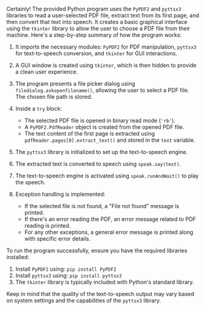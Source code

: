 Certainly! The provided Python program uses the `PyPDF2` and `pyttsx3` libraries to read a user-selected PDF file, extract text from its first page, and then convert that text into speech. It creates a basic graphical interface using the `tkinter` library to allow the user to choose a PDF file from their machine. Here's a step-by-step summary of how the program works:

1. It imports the necessary modules: `PyPDF2` for PDF manipulation, `pyttsx3` for text-to-speech conversion, and `tkinter` for GUI interactions.

2. A GUI window is created using `tkinter`, which is then hidden to provide a clean user experience.

3. The program presents a file picker dialog using `filedialog.askopenfilename()`, allowing the user to select a PDF file. The chosen file path is stored.

4. Inside a `try` block:
   - The selected PDF file is opened in binary read mode (`'rb'`).
   - A `PyPDF2.PdfReader` object is created from the opened PDF file.
   - The text content of the first page is extracted using `pdfReader.pages[0].extract_text()` and stored in the `text` variable.

5. The `pyttsx3` library is initialized to set up the text-to-speech engine.

6. The extracted text is converted to speech using `speak.say(text)`.

7. The text-to-speech engine is activated using `speak.runAndWait()` to play the speech.

8. Exception handling is implemented:
   - If the selected file is not found, a "File not found" message is printed.
   - If there's an error reading the PDF, an error message related to PDF reading is printed.
   - For any other exceptions, a general error message is printed along with specific error details.

To run the program successfully, ensure you have the required libraries installed:
1. Install `PyPDF2` using: `pip install PyPDF2`
2. Install `pyttsx3` using: `pip install pyttsx3`
3. The `tkinter` library is typically included with Python's standard library.

Keep in mind that the quality of the text-to-speech output may vary based on system settings and the capabilities of the `pyttsx3` library.
